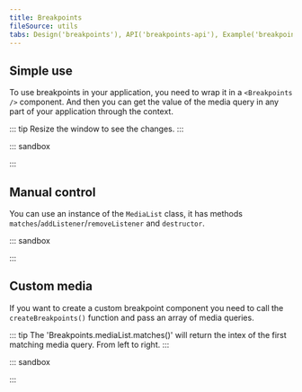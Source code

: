 ```yaml
---
title: Breakpoints
fileSource: utils
tabs: Design('breakpoints'), API('breakpoints-api'), Example('breakpoints-code')
---
```


## Simple use

To use breakpoints in your application, you need to wrap it in a `<Breakpoints />` component.
And then you can get the value of the media query in any part of your application through the context.

::: tip
Resize the window to see the changes.
:::

::: sandbox

<script lang="tsx">
import React, { useContext } from 'react';
import Breakpoints from '@semcore/ui/breakpoints';
import Button from '@semcore/ui/button';

const buttonSizes = ['m', 'l'] as const;

const Example = () => {
  const index = useContext(Breakpoints.Context);

  return <Button size={buttonSizes[index]}>Button size {buttonSizes[index]}</Button>;
};

const Demo = () => {
  return (
    <Breakpoints>
      <Example />
    </Breakpoints>
  );
};
</script>

:::

## Manual control

You can use an instance of the `MediaList` class, it has methods `matches`/`addListener`/`removeListener` and `destructor`.

::: sandbox

<script lang="tsx">
import React, { useEffect, useState } from 'react';
import Breakpoints from '@semcore/ui/breakpoints';
import Button from '@semcore/ui/button';

const Demo = () => {
  const [index, setIndex] = useState(Breakpoints.mediaList.matches());

  useEffect(() => {
    const unsubscribe = Breakpoints.mediaList.addListener((index) => {
      setIndex(index);
    });
    return () => {
      unsubscribe();
    };
  }, []);

  return <Button size={(['m', 'l'] as const)[index]}>Button size {['M', 'L'][index]}</Button>;
};
</script>

:::

## Custom media

If you want to create a custom breakpoint component you need to call the `createBreakpoints()` function and pass an array of media queries.

::: tip
The 'Breakpoints.mediaList.matches()' will return the intex of the first matching media query. From left to right.
:::

::: sandbox

<script lang="tsx">
import React, { useContext } from 'react';
import { createBreakpoints } from '@semcore/ui/breakpoints';

const MEDIA = [
  '(max-width: 300px)',
  '(max-width: 500px)',
  '(max-width: 700px)',
  '(max-width: 900px)',
  '(max-width: 1100px)',
];
const Breakpoints = createBreakpoints(MEDIA);

const Example = () => {
  const index = useContext(Breakpoints.Context);

  return <div>Media matches "{MEDIA[index] || 'ZOOM WINDOW'}"</div>;
};

const Demo = () => {
  return (
    <Breakpoints>
      <Example />
    </Breakpoints>
  );
};
</script>

:::
